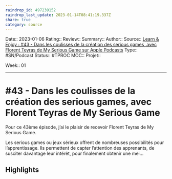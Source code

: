 ```yaml
---
raindrop_id: 497239152
raindrop_last_update: 2023-01-14T08:41:19.337Z
share: true
category: source
---
```


Date:: 2023-01-06
Rating::
Review:: 
Summary:: 
Author::
Source:: [‎Learn & Enjoy : #43 - Dans les coulisses de la création des serious games, avec Florent Teyras de My Serious Game sur Apple Podcasts](https://podcasts.apple.com/fr/podcast/learn-enjoy/id1572982116?i=1000585285138)
Type:: #SN/Podcast 
Status:: #TPROC
MOC::
Projet:: 

Week:: 01

***
# #43 - Dans les coulisses de la création des serious games, avec Florent Teyras de My Serious Game

Pour ce 43ème épisode, j’ai le plaisir de recevoir Florent Teyras de My Serious Game.



Les serious games ou jeux sérieux offrent de nombreuses possibilités pour l’apprentissage. Ils permettent de capter l’attention des apprenants, de susciter davantage leur intérêt, pour finalement obtenir une mei…

## Highlights


